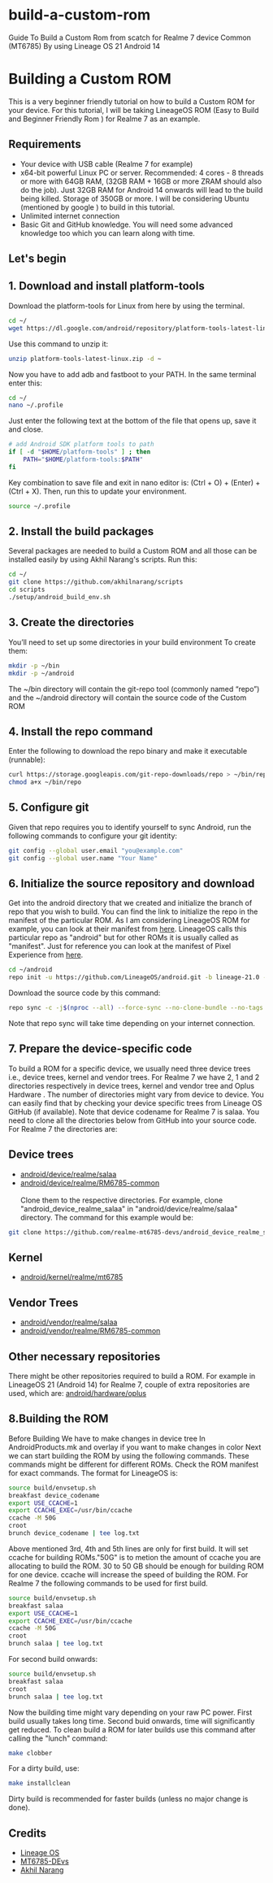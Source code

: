 # build-a-custom-rom
Guide To Build a Custom Rom from scatch for Realme 7 device Common (MT6785) By using Lineage OS 21 Android 14


# Building a Custom ROM

This is a very beginner friendly tutorial on how to build a Custom ROM for your device. For this tutorial, I will be taking LineageOS ROM (Easy to Build and Beginner Friendly Rom ) for Realme 7  as an example.
## Requirements

- Your device with USB cable (Realme 7 for example)
- x64-bit powerful Linux PC or server. Recommended: 4 cores - 8 threads or more with 64GB RAM, (32GB RAM + 16GB or more ZRAM should also do the job). Just 32GB RAM for Android 14 onwards will lead to the build being killed. Storage of 350GB or more. I will be considering Ubuntu (mentioned by google ) to build in this tutorial.
- Unlimited internet connection
- Basic Git and GitHub knowledge. You will need some advanced knowledge too which you can learn along with time.

## Let's begin
## 1. Download and install platform-tools

Download the platform-tools for Linux from here by using the terminal.
```bash
cd ~/
wget https://dl.google.com/android/repository/platform-tools-latest-linux.zip
```
Use this command to unzip it:
```bash
unzip platform-tools-latest-linux.zip -d ~
```
Now you have to add adb and fastboot to your PATH. In the same terminal enter this:
```bash
cd ~/
nano ~/.profile
```
Just enter the following text at the bottom of the file that opens up, save it and close.
```bash
# add Android SDK platform tools to path
if [ -d "$HOME/platform-tools" ] ; then
    PATH="$HOME/platform-tools:$PATH"
fi
```
Key combination to save file and exit in nano editor is: (Ctrl + O) + (Enter) + (Ctrl + X). 
Then, run this to update your environment.
```bash
source ~/.profile
```
## 2. Install the build packages
Several packages are needed to build a Custom ROM and all those can be installed easily by using Akhil Narang's scripts. Run this:
```bash
cd ~/
git clone https://github.com/akhilnarang/scripts
cd scripts
./setup/android_build_env.sh
```
## 3. Create the directories
You’ll need to set up some directories in your build environment
To create them:
```bash
mkdir -p ~/bin
mkdir -p ~/android
```
The ~/bin directory will contain the git-repo tool (commonly named “repo”) and the ~/android directory will contain the source code of the Custom ROM


## 4. Install the repo command
Enter the following to download the repo binary and make it executable (runnable):
```bash
curl https://storage.googleapis.com/git-repo-downloads/repo > ~/bin/repo
chmod a+x ~/bin/repo
```
## 5. Configure git
Given that repo requires you to identify yourself to sync Android, run the following commands to configure your git identity:
```bash
git config --global user.email "you@example.com"
git config --global user.name "Your Name"
```
## 6. Initialize the source repository and download
Get into the android directory that we created and initialize the branch of repo that you wish to build. You can find the link to initialize the repo in the manifest of the particular ROM. As I am considering LineageOS ROM for example, you can look at their manifest from [here](https://github.com/LineageOS/android/tree/lineage-21.0). LineageOS calls this particular repo as "android" but for other ROMs it is usually called as "manifest". Just for reference you can look at the manifest of Pixel Experience from [here](https://github.com/PixelExperience/manifest).
```bash
cd ~/android
repo init -u https://github.com/LineageOS/android.git -b lineage-21.0 --git-lfs
```
Download the source code by this command:
```bash
repo sync -c -j$(nproc --all) --force-sync --no-clone-bundle --no-tags
```
Note that repo sync will take time depending on your internet connection.

## 7. Prepare the device-specific code
To build a ROM for a specific device, we usually need three device trees i.e., device trees, kernel and vendor trees. 
For Realme  7 we have 2, 1 and 2 directories respectively in device trees, kernel and vendor tree and Oplus Hardware . The number of directories might vary from device to device. You can easily find that by checking your device specific trees from Lineage OS GitHub (if available). Note that device codename for Realme 7 is salaa.  You need to clone all the directories below from GitHub into your source code. For Realme  7 the directories are:
## Device trees
- [android/device/realme/salaa](https://github.com/realme-mt6785-devs/android_device_realme_salaa.git)
- [android/device/realme/RM6785-common](https://github.com/realme-mt6785-devs/android_device_realme_RM6785-common.git) <br /> <br />
Clone them to the respective directories. For example, clone "android_device_realme_salaa" in "android/device/realme/salaa" directory. The command for this example would be:
```bash
git clone https://github.com/realme-mt6785-devs/android_device_realme_salaa.git android/device/realme/salaa
```

## Kernel
- [android/kernel/realme/mt6785](https://github.com/realme-mt6785-devs/android_kernel_realme_mt6785.git)
## Vendor Trees
- [android/vendor/realme/salaa](https://github.com/realme-mt6785-devs/android_vendor_realme_salaa.git)
- [android/vendor/realme/RM6785-common](https://github.com/realme-mt6785-devs/proprietary_vendor_realme_RM6785-common.git)
## Other necessary repositories
There might be other repositories required to build a ROM. For example in LineageOS 21 (Android 14) for Realme 7, couple of extra repositories are used, which are: [android/hardware/oplus](https://github.com/LineageOS/android_hardware_oplus.git) 
## 8.Building the ROM

Before Building We have to make changes in device tree In AndroidProducts.mk and overlay if you want to make changes in color
Next we can start building the ROM by using the following commands. These commands might be different for different ROMs. Check the ROM manifest for exact commands.
The format for LineageOS is:
```bash
source build/envsetup.sh
breakfast device_codename
export USE_CCACHE=1
export CCACHE_EXEC=/usr/bin/ccache
ccache -M 50G
croot
brunch device_codename | tee log.txt
```
Above mentioned 3rd, 4th and 5th lines are only for first build. It will set ccache for building ROMs."50G" is to metion the amount of ccache you are allocating to build the ROM. 30 to 50 GB should be enough for building ROM for one device. ccache will increase the speed of building the ROM.
For Realme  7 the following commands to be used for first build.
```bash
source build/envsetup.sh
breakfast salaa
export USE_CCACHE=1
export CCACHE_EXEC=/usr/bin/ccache
ccache -M 50G
croot
brunch salaa | tee log.txt
```
For second build onwards:
```bash
source build/envsetup.sh
breakfast salaa
croot
brunch salaa | tee log.txt
```
Now the building time might vary depending on your raw PC power. First build usually takes long time. Second buid onwards, time will significantly get reduced. To clean build a ROM for later builds use this command after calling the "lunch" command:
```bash
make clobber
```
For a dirty build, use:
```bash
make installclean
```
Dirty build is recommended for faster builds (unless no major change is done).

## Credits
- [Lineage OS](https://github.com/LineageOS)
- [MT6785-DEvs](https://github.com/realme-mt6785-devs)
- [Akhil Narang](https://github.com/akhilnarang)

